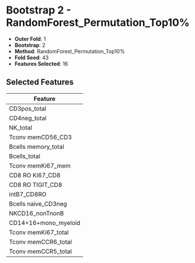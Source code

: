 # Bootstrap 2 - RandomForest_Permutation_Top10%

- **Outer Fold**: 1
- **Bootstrap**: 2
- **Method**: RandomForest_Permutation_Top10%
- **Fold Seed**: 43
- **Features Selected**: 16

## Selected Features

| Feature |
|---------|
| CD3pos_total |
| CD4neg_total |
| NK_total |
| Tconv memCD56_CD3 |
| Bcells memory_total |
| Bcells_total |
| Tconv memKi67_mem |
| CD8 RO Ki67_CD8 |
| CD8 RO TIGIT_CD8 |
| intB7_CD8RO |
| Bcells naive_CD3neg |
| NKCD16_nonTnonB |
| CD14+16+mono_myeloid |
| Tconv memKi67_total |
| Tconv memCCR6_total |
| Tconv memCCR5_total |
